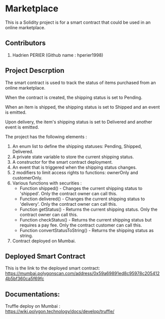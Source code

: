 # Marketplace
This is a Solidity project is for a smart contract that could be used in an online marketplace.

## Contributors
1. Hadrien PERIER (Github name : hperier1998)

## Project Descrption
The smart contract is used to track the status of items purchased from an online marketplace. 

When the contract is created, the shipping status is set to Pending. 

When an item is shipped, the shipping status is set to Shipped and an event is emitted. 

Upon delivery, the item's shipping status is set to Delivered and another event is emitted.

The project has the following elements :
1. An enum list to define the shipping statuses: Pending, Shipped, Delivered.
2. A private state variable to store the current shipping status. 
3. A constructor for the smart contract deployment.
4. An event that is triggered when the shipping status changes.
5. 2 modifiers to limit access rights to functions: ownerOnly and customerOnly.
6. Various functions with securities : 
     - Function shipped() - Changes the current shipping status to 'shipped'. Only the contract owner can call this.
     - Function delivered() - Changes the current shipping status to 'delivery'. Only the contract owner can call this.
     - Function getStatus() - Returns the current shipping status. Only the contract owner can call this.
     - Function checkStatus() - Returns the current shipping status but requires a pay fee. Only the contract customer can call this.
     - Function convertStatusToString() - Returns the shipping status as string.
7. Contract deployed on Mumbai.

## Deployed Smart Contract
This is the link to the deployed smart contract:
https://mumbai.polygonscan.com/address/0x59a69891ed8c95978c2054124b5bf360ca5f69fc

## Documentations:
Truffle deploy on Mumbai : https://wiki.polygon.technology/docs/develop/truffle/
